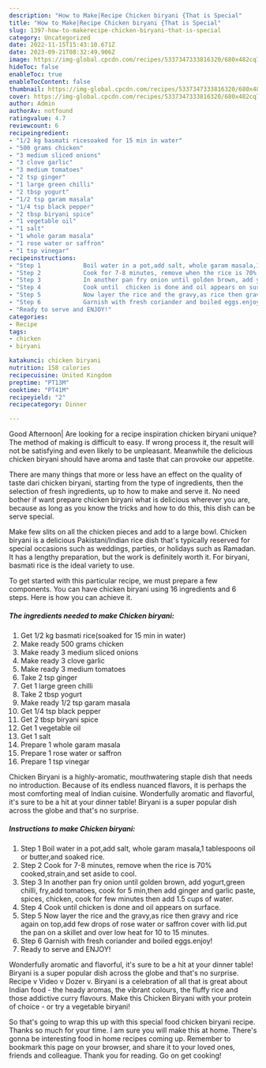 ```yaml
---
description: "How to Make|Recipe Chicken biryani {That is Special"
title: "How to Make|Recipe Chicken biryani {That is Special"
slug: 1397-how-to-makerecipe-chicken-biryani-that-is-special
category: Uncategorized
date: 2022-11-15T15:43:10.671Z
date: 2023-09-21T08:32:49.906Z
image: https://img-global.cpcdn.com/recipes/5337347333816320/680x482cq70/chicken-biryani-recipe-main-photo.jpg
hideToc: false
enableToc: true
enableTocContent: false
thumbnail: https://img-global.cpcdn.com/recipes/5337347333816320/680x482cq70/chicken-biryani-recipe-main-photo.jpg
cover: https://img-global.cpcdn.com/recipes/5337347333816320/680x482cq70/chicken-biryani-recipe-main-photo.jpg
author: Admin
authorAv: notfound
ratingvalue: 4.7
reviewcount: 6
recipeingredient:
- "1/2 kg basmati ricesoaked for 15 min in water"
- "500 grams chicken"
- "3 medium sliced onions"
- "3 clove garlic"
- "3 medium tomatoes"
- "2 tsp ginger"
- "1 large green chilli"
- "2 tbsp yogurt"
- "1/2 tsp garam masala"
- "1/4 tsp black pepper"
- "2 tbsp biryani spice"
- "1 vegetable oil"
- "1 salt"
- "1 whole garam masala"
- "1 rose water or saffron"
- "1 tsp vinegar"
recipeinstructions:
- "Step 1            Boil water in a pot,add salt, whole garam masala,1 tablespoons oil or butter,and soaked rice."
- "Step 2            Cook for 7-8 minutes, remove when the rice is 70% cooked,strain,and set aside to cool."
- "Step 3            In another pan fry onion until golden brown, add yogurt,green chilli, fry,add tomatoes, cook for 5 min,then add ginger and garlic paste, spices, chicken, cook for few minutes then add 1.5 cups of water."
- "Step 4            Cook until  chicken is done and oil appears on surface."
- "Step 5            Now layer the rice and the gravy,as rice then gravy and rice again on top,add few drops of rose water or saffron cover with lid.put the pan on a skillet and over low heat for 10 to 15 minutes."
- "Step 6            Garnish with fresh coriander and boiled eggs.enjoy!"
- "Ready to serve and ENJOY!"
categories:
- Recipe
tags:
- chicken
- biryani

katakunci: chicken biryani 
nutrition: 158 calories
recipecuisine: United Kingdom
preptime: "PT13M"
cooktime: "PT41M"
recipeyield: "2"
recipecategory: Dinner

---
```



Good Afternoon| Are looking for a recipe inspiration chicken biryani unique? The method of making is difficult to easy. If wrong process it, the result will not be satisfying and even likely to be unpleasant. Meanwhile the delicious chicken biryani should have aroma and taste that can provoke our appetite.






There are many things that more or less have an effect on the quality of taste dari chicken biryani, starting from the type of ingredients, then the selection of fresh ingredients, up to how to make and serve it. No need bother if want prepare chicken biryani what is delicious wherever you are, because as long as you know the tricks and how to do this, this dish can be serve special.


Make few slits on all the chicken pieces and add to a large bowl. Chicken biryani is a delicious Pakistani/Indian rice dish that&#39;s typically reserved for special occasions such as weddings, parties, or holidays such as Ramadan. It has a lengthy preparation, but the work is definitely worth it. For biryani, basmati rice is the ideal variety to use.


To get started with this particular recipe, we must prepare a few components. You can have chicken biryani using 16 ingredients and 6 steps. Here is how you can achieve it.

<!--inarticleads1-->

##### The ingredients needed to make Chicken biryani:

1. Get 1/2 kg basmati rice(soaked for 15 min in water)
1. Make ready 500 grams chicken
1. Make ready 3 medium sliced onions
1. Make ready 3 clove garlic
1. Make ready 3 medium tomatoes
1. Take 2 tsp ginger
1. Get 1 large green chilli
1. Take 2 tbsp yogurt
1. Make ready 1/2 tsp garam masala
1. Get 1/4 tsp black pepper
1. Get 2 tbsp biryani spice
1. Get 1 vegetable oil
1. Get 1 salt
1. Prepare 1 whole garam masala
1. Prepare 1 rose water or saffron
1. Prepare 1 tsp vinegar


Chicken Biryani is a highly-aromatic, mouthwatering staple dish that needs no introduction. Because of its endless nuanced flavors, it is perhaps the most comforting meal of Indian cuisine. Wonderfully aromatic and flavorful, it&#39;s sure to be a hit at your dinner table! Biryani is a super popular dish across the globe and that&#39;s no surprise. 

<!--inarticleads2-->

##### Instructions to make Chicken biryani:

1. Step 1            Boil water in a pot,add salt, whole garam masala,1 tablespoons oil or butter,and soaked rice.
1. Step 2            Cook for 7-8 minutes, remove when the rice is 70% cooked,strain,and set aside to cool.
1. Step 3            In another pan fry onion until golden brown, add yogurt,green chilli, fry,add tomatoes, cook for 5 min,then add ginger and garlic paste, spices, chicken, cook for few minutes then add 1.5 cups of water.
1. Step 4            Cook until  chicken is done and oil appears on surface.
1. Step 5            Now layer the rice and the gravy,as rice then gravy and rice again on top,add few drops of rose water or saffron cover with lid.put the pan on a skillet and over low heat for 10 to 15 minutes.
1. Step 6            Garnish with fresh coriander and boiled eggs.enjoy!
1. Ready to serve and ENJOY!

Wonderfully aromatic and flavorful, it&#39;s sure to be a hit at your dinner table! Biryani is a super popular dish across the globe and that&#39;s no surprise. Recipe v Video v Dozer v. Biryani is a celebration of all that is great about Indian food - the heady aromas, the vibrant colours, the fluffy rice and those addictive curry flavours. Make this Chicken Biryani with your protein of choice - or try a vegetable biryani! 

So that's going to wrap this up with this special food chicken biryani recipe. Thanks so much for your time. I am sure you will make this at home. There's gonna be interesting food in home recipes coming up. Remember to bookmark this page on your browser, and share it to your loved ones, friends and colleague. Thank you for reading. Go on get cooking!
